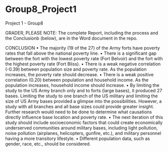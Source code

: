 # Group8_Project1
Project 1 - Group8

GRADER, PLEASE NOTE: The complete Report, including the process and the Conclusionb (below), are in the Word document in the repo. 

CONCLUSION
•	The majority (19 of the 27) of the Army forts have poverty rates that fall above the national poverty line.
•	There is a significant gap between the fort with the lowest poverty rate (Fort Belvoir) and the fort with the highest poverty rate (Fort Bliss). 
•	There is a weak negative correlation (-0.39) between population size and poverty rate. As the population increases, the poverty rate should decrease.
•	There is a weak positive correlation (0.20) between population and household income. As the population increases, household income should increase.
•	By limiting the study to the US Army branch only and to forts (large bases), it produced 27 bases. Limiting the study to one branch of the US military and limiting the size of US Army bases provided a glimpse into the possibilities. However, a study with all branches and all base sizes could provide greater insight. Further research would need to be done to determine what causations directly influence base location and poverty rate. 
•	The next iteration of this study should include socioeconomic factors that could create economically underserved communities around military bases, including light pollution, noise pollution (airplanes, helicopters, gunfire, etc.), and military personnel having a more transitory lifestyle.
•	Different population data, such as gender, race, etc., should be considered.



